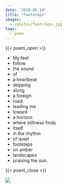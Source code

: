 ```yaml
---
date: "2020-06-14"
title: "Footsteps"
images:
  - /photos/footsteps.jpg
tags:
  - poem
---
```

  
{{< poem_open >}}

* My feet 
* follow 
* the sound 
* of
* a heartbeat 
* skipping
* along 
* a foreign 
* road 
* leading me 
* toward 
* a horizon
* where stillness finds
* itself
* in the rhythm 
* of quiet 
* footsteps
* on amber 
* landscapes
* praising the sun.

{{< poem_close >}}

![](/photos/footsteps.jpg)